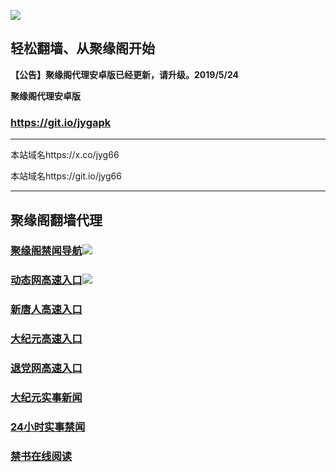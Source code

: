 ![](https://raw.githubusercontent.com/hao369/a/master/j.jpg)



## 轻松翻墙、从聚缘阁开始



**【公告】聚缘阁代理安卓版已经更新，请升级。2019/5/24**

 
**聚缘阁代理安卓版**
### https://git.io/jygapk  

***

本站域名https://x.co/jyg66 

本站域名https://git.io/jyg66



***




## 聚缘阁翻墙代理 



### [聚缘阁禁闻导航](https://dh.u2i62.tk)![](https://tup.vraet.cf/jyg.gif)

### [动态网高速入口](https://fa.hgw4y.gq/?id=2)![](https://tup.vraet.cf/jygdl.gif)


### [新唐人高速入口](https://fa.hgw4y.gq/?id=5)

### [大纪元高速入口](https://fa.hgw4y.gq/?id=7)

### [退党网高速入口](https://fa.hgw4y.gq/?id=8)






### [大纪元实事新闻](https://git.io/fjmgE)

### [24小时实事禁闻](https://git.io/fj3Go)

### [禁书在线阅读](https://git.io/fjJ5Z)






